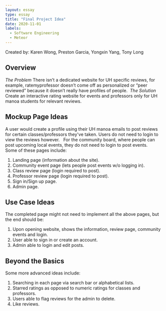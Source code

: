 ```yaml
---
layout: essay
type: essay
title: "Final Project Idea"
date: 2020-11-01
labels:
  - Software Engineering
  - Meteor
---
```


Created by: Karen Wong, Preston Garcia, Yongxin Yang, Tony Long

## Overview
<i>The Problem </i>There isn’t a dedicated website for UH specific reviews, for example, ratemyprofessor doesn’t come off as personalized or “peer reviewed” because it doesn’t really have profiles of people.&nbsp;
<i>The Solution </i>Create an interactive rating website for events and professors only for UH manoa students for relevant reviews.

## Mockup Page Ideas
A user would create a profile using their UH manoa emails to post reviews for certain classes/professors they've taken. Users do not need to login to view the reviews however. &nbsp;
For the community board, where people can post upcoming local events, they do not need to login to post events. &nbsp;
Some of these pages include: &nbsp;
1) Landing page (information about the site).
2) Community event page (lets people post events w/o logging in).
3) Class review page (login required to post).
4) Professor review page (login required to post).
5) Sign in/Sign up page.
6) Admin page.

## Use Case Ideas
The completed page might not need to implement all the above pages, but the end should be: &nbsp;
1) Upon opening website, shows the information, review page, community events and login.
2) User able to sign in or create an account.
3) Admin able to login and edit posts.

## Beyond the Basics
Some more advanced ideas include:
1) Searching in each page via search bar or alphabetical lists.
2) Starred ratings as opposed to numeric ratings for classes and professors.
3) Users able to flag reviews for the admin to delete.
4) Like reviews.
